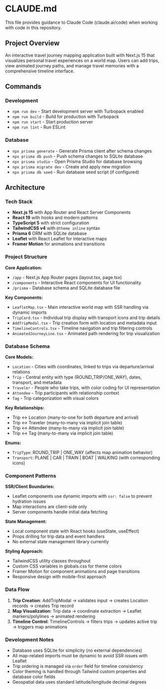 # CLAUDE.md

This file provides guidance to Claude Code (claude.ai/code) when working with code in this repository.

## Project Overview

An interactive travel journey mapping application built with Next.js 15 that visualizes personal travel experiences on a world map. Users can add trips, view animated journey paths, and manage travel memories with a comprehensive timeline interface.

## Commands

### Development
- `npm run dev` - Start development server with Turbopack enabled
- `npm run build` - Build for production with Turbopack
- `npm run start` - Start production server
- `npm run lint` - Run ESLint

### Database
- `npx prisma generate` - Generate Prisma client after schema changes
- `npx prisma db push` - Push schema changes to SQLite database
- `npx prisma studio` - Open Prisma Studio for database browsing
- `npx prisma migrate dev` - Create and apply new migration
- `npx prisma db seed` - Run database seed script (if configured)

## Architecture

### Tech Stack
- **Next.js 15** with App Router and React Server Components
- **React 19** with hooks and modern patterns
- **TypeScript 5** with strict configuration
- **TailwindCSS v4** with `@theme inline` syntax
- **Prisma 6** ORM with SQLite database
- **Leaflet** with React Leaflet for interactive maps
- **Framer Motion** for animations and transitions

### Project Structure

**Core Application:**
- `/app` - Next.js App Router pages (layout.tsx, page.tsx)
- `/components` - Interactive React components for UI functionality
- `/prisma` - Database schema and SQLite database file

**Key Components:**
- `LeafletMap.tsx` - Main interactive world map with SSR handling via dynamic imports
- `TripCard.tsx` - Individual trip display with transport icons and trip details
- `AddTripModal.tsx` - Trip creation form with location and metadata input
- `TimelineControls.tsx` - Timeline navigation and trip filtering controls
- `AnimatedJourneyLine.tsx` - Animated path rendering for trip visualization

### Database Schema

**Core Models:**
- `Location` - Cities with coordinates, linked to trips via departure/arrival relations
- `Trip` - Central entity with type (ROUND_TRIP/ONE_WAY), dates, transport, and metadata
- `Traveler` - People who take trips, with color coding for UI representation
- `Attendee` - Trip participants with relationship context
- `Tag` - Trip categorization with visual colors

**Key Relationships:**
- Trip ↔ Location (many-to-one for both departure and arrival)
- Trip ↔ Traveler (many-to-many via implicit join table)
- Trip ↔ Attendee (many-to-many via implicit join table)
- Trip ↔ Tag (many-to-many via implicit join table)

**Enums:**
- `TripType`: ROUND_TRIP | ONE_WAY (affects map animation behavior)
- `Transport`: PLANE | CAR | TRAIN | BOAT | WALKING (with corresponding icons)

### Component Patterns

**SSR/Client Boundaries:**
- Leaflet components use dynamic imports with `ssr: false` to prevent hydration issues
- Map interactions are client-side only
- Server components handle initial data fetching

**State Management:**
- Local component state with React hooks (useState, useEffect)
- Props drilling for trip data and event handlers
- No external state management library currently

**Styling Approach:**
- TailwindCSS utility classes throughout
- Custom CSS variables in globals.css for theme colors
- Framer Motion for component animations and page transitions
- Responsive design with mobile-first approach

### Data Flow

1. **Trip Creation**: AddTripModal → validates input → creates Location records → creates Trip record
2. **Map Visualization**: Trip data → coordinate extraction → Leaflet markers/polylines → animated rendering
3. **Timeline Control**: TimelineControls → filters trips → updates active trip → triggers map animations

### Development Notes

- Database uses SQLite for simplicity (no external dependencies)
- All map-related imports must be dynamic to avoid SSR issues with Leaflet
- Trip ordering is managed via `order` field for timeline consistency
- Color theming is handled through Tailwind custom properties and database color fields
- Geospatial data uses standard latitude/longitude decimal degrees